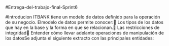 #Entrega-del-trabajo-final-Sprint6

#Introducion
ITBANK tiene un modelo de datos definido para la operación de su negocio. Elmodelo de datos permite conocer: Los tipos de los datos que hay en la base y la forma en que se relacionan. Las restricciones de integridad Entender cómo llevar adelante operaciones de manipulación de los datosSe adjunta el siguiente extracto con las principales entidades:
